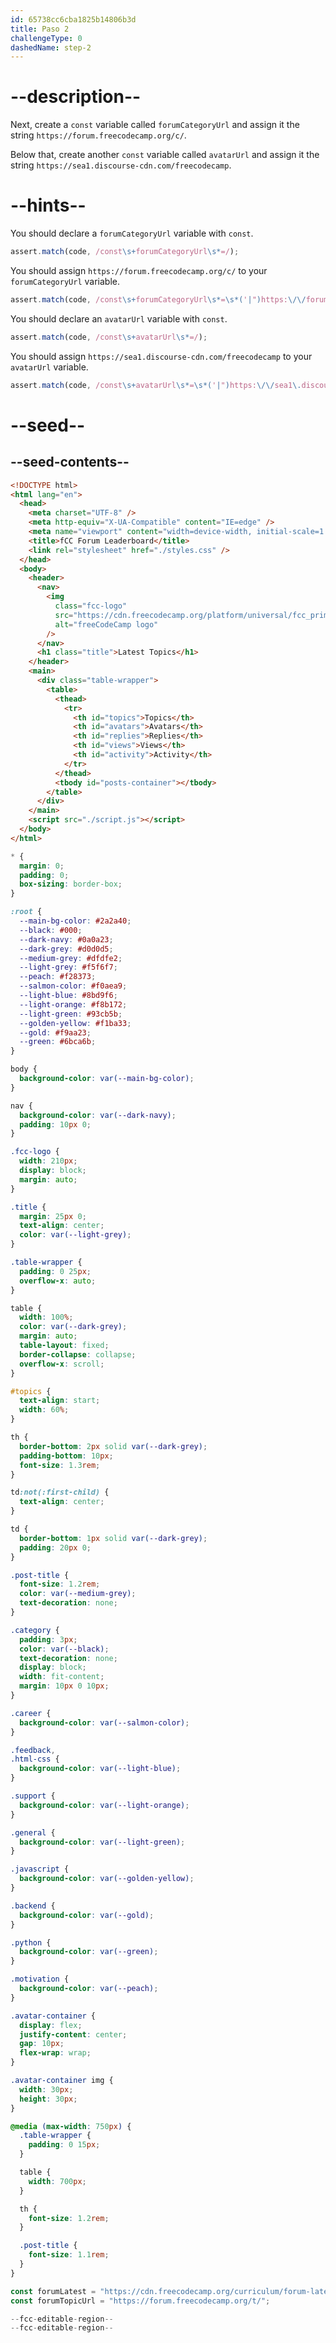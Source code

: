 ```yaml
---
id: 65738cc6cba1825b14806b3d
title: Paso 2
challengeType: 0
dashedName: step-2
---
```


# --description--

Next, create a `const` variable called `forumCategoryUrl` and assign it the string `https://forum.freecodecamp.org/c/`.

Below that, create another `const` variable called `avatarUrl` and assign it the string `https://sea1.discourse-cdn.com/freecodecamp`.

# --hints--

You should declare a `forumCategoryUrl` variable with `const`.

```js
assert.match(code, /const\s+forumCategoryUrl\s*=/);
```

You should assign `https://forum.freecodecamp.org/c/` to your `forumCategoryUrl` variable.

```js
assert.match(code, /const\s+forumCategoryUrl\s*=\s*('|")https:\/\/forum\.freecodecamp\.org\/c\/\1\s*/);
```

You should declare an `avatarUrl` variable with `const`.

```js
assert.match(code, /const\s+avatarUrl\s*=/);
```

You should assign `https://sea1.discourse-cdn.com/freecodecamp` to your `avatarUrl` variable.

```js
assert.match(code, /const\s+avatarUrl\s*=\s*('|")https:\/\/sea1\.discourse-cdn\.com\/freecodecamp\1\s*/);
```

# --seed--

## --seed-contents--

```html
<!DOCTYPE html>
<html lang="en">
  <head>
    <meta charset="UTF-8" />
    <meta http-equiv="X-UA-Compatible" content="IE=edge" />
    <meta name="viewport" content="width=device-width, initial-scale=1.0" />
    <title>fCC Forum Leaderboard</title>
    <link rel="stylesheet" href="./styles.css" />
  </head>
  <body>
    <header>
      <nav>
        <img
          class="fcc-logo"
          src="https://cdn.freecodecamp.org/platform/universal/fcc_primary.svg"
          alt="freeCodeCamp logo"
        />
      </nav>
      <h1 class="title">Latest Topics</h1>
    </header>
    <main>
      <div class="table-wrapper">
        <table>
          <thead>
            <tr>
              <th id="topics">Topics</th>
              <th id="avatars">Avatars</th>
              <th id="replies">Replies</th>
              <th id="views">Views</th>
              <th id="activity">Activity</th>
            </tr>
          </thead>
          <tbody id="posts-container"></tbody>
        </table>
      </div>
    </main>
    <script src="./script.js"></script>
  </body>
</html>
```

```css
* {
  margin: 0;
  padding: 0;
  box-sizing: border-box;
}

:root {
  --main-bg-color: #2a2a40;
  --black: #000;
  --dark-navy: #0a0a23;
  --dark-grey: #d0d0d5;
  --medium-grey: #dfdfe2;
  --light-grey: #f5f6f7;
  --peach: #f28373;
  --salmon-color: #f0aea9;
  --light-blue: #8bd9f6;
  --light-orange: #f8b172;
  --light-green: #93cb5b;
  --golden-yellow: #f1ba33;
  --gold: #f9aa23;
  --green: #6bca6b;
}

body {
  background-color: var(--main-bg-color);
}

nav {
  background-color: var(--dark-navy);
  padding: 10px 0;
}

.fcc-logo {
  width: 210px;
  display: block;
  margin: auto;
}

.title {
  margin: 25px 0;
  text-align: center;
  color: var(--light-grey);
}

.table-wrapper {
  padding: 0 25px;
  overflow-x: auto;
}

table {
  width: 100%;
  color: var(--dark-grey);
  margin: auto;
  table-layout: fixed;
  border-collapse: collapse;
  overflow-x: scroll;
}

#topics {
  text-align: start;
  width: 60%;
}

th {
  border-bottom: 2px solid var(--dark-grey);
  padding-bottom: 10px;
  font-size: 1.3rem;
}

td:not(:first-child) {
  text-align: center;
}

td {
  border-bottom: 1px solid var(--dark-grey);
  padding: 20px 0;
}

.post-title {
  font-size: 1.2rem;
  color: var(--medium-grey);
  text-decoration: none;
}

.category {
  padding: 3px;
  color: var(--black);
  text-decoration: none;
  display: block;
  width: fit-content;
  margin: 10px 0 10px;
}

.career {
  background-color: var(--salmon-color);
}

.feedback,
.html-css {
  background-color: var(--light-blue);
}

.support {
  background-color: var(--light-orange);
}

.general {
  background-color: var(--light-green);
}

.javascript {
  background-color: var(--golden-yellow);
}

.backend {
  background-color: var(--gold);
}

.python {
  background-color: var(--green);
}

.motivation {
  background-color: var(--peach);
}

.avatar-container {
  display: flex;
  justify-content: center;
  gap: 10px;
  flex-wrap: wrap;
}

.avatar-container img {
  width: 30px;
  height: 30px;
}

@media (max-width: 750px) {
  .table-wrapper {
    padding: 0 15px;
  }

  table {
    width: 700px;
  }

  th {
    font-size: 1.2rem;
  }

  .post-title {
    font-size: 1.1rem;
  }
}
```

```js
const forumLatest = "https://cdn.freecodecamp.org/curriculum/forum-latest/latest.json";
const forumTopicUrl = "https://forum.freecodecamp.org/t/";

--fcc-editable-region--
--fcc-editable-region--
```
